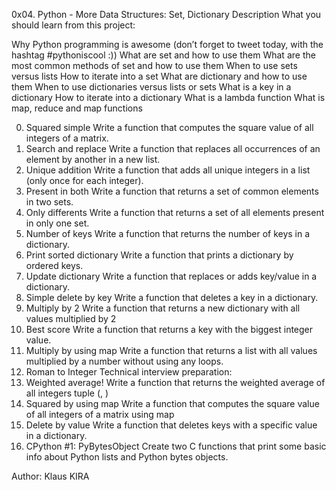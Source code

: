 0x04. Python - More Data Structures: Set, Dictionary
Description
What you should learn from this project:

Why Python programming is awesome (don’t forget to tweet today, with the hashtag #pythoniscool :)) What are set and how to use them What are the most common methods of set and how to use them When to use sets versus lists How to iterate into a set What are dictionary and how to use them When to use dictionaries versus lists or sets What is a key in a dictionary How to iterate into a dictionary What is a lambda function What is map, reduce and map functions

0. Squared simple
Write a function that computes the square value of all integers of a matrix.
1. Search and replace
Write a function that replaces all occurrences of an element by another in a new list.
2. Unique addition
Write a function that adds all unique integers in a list (only once for each integer).
3. Present in both
Write a function that returns a set of common elements in two sets.
4. Only differents
Write a function that returns a set of all elements present in only one set.
5. Number of keys
Write a function that returns the number of keys in a dictionary.
6. Print sorted dictionary
Write a function that prints a dictionary by ordered keys.
7. Update dictionary
Write a function that replaces or adds key/value in a dictionary.
8. Simple delete by key
Write a function that deletes a key in a dictionary.
9. Multiply by 2
Write a function that returns a new dictionary with all values multiplied by 2
10. Best score
Write a function that returns a key with the biggest integer value.
11. Multiply by using map
Write a function that returns a list with all values multiplied by a number without using any loops.
12. Roman to Integer
Technical interview preparation:
13. Weighted average!
Write a function that returns the weighted average of all integers tuple (, )
14. Squared by using map
Write a function that computes the square value of all integers of a matrix using map
15. Delete by value
Write a function that deletes keys with a specific value in a dictionary.
16. CPython #1: PyBytesObject
Create two C functions that print some basic info about Python lists and Python bytes objects.

Author: Klaus KIRA
